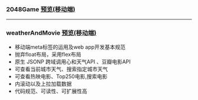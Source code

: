 ### 2048Game [预览(移动端)](https://hardmanhong.github.io/nativeJS/2048Game/2048Game.html)
 
---

### weatherAndMovie [预览(移动端)](https://hardmanhong.github.io/nativeJS/weatherAndMovie/index.html)
* 移动端meta标签的运用及web app开发基本规范
* 抛弃float布局，采用flex布局
* 原生 JSONP 跨域调用心和天气API 、豆瓣电影API
* 可查看当前城市天气、搜索指定城市天气
* 可查看热映电影、Top250电影,搜索电影
* 内滚动以及上拉加载数据
* 代码规范、可读性、可扩展性高


